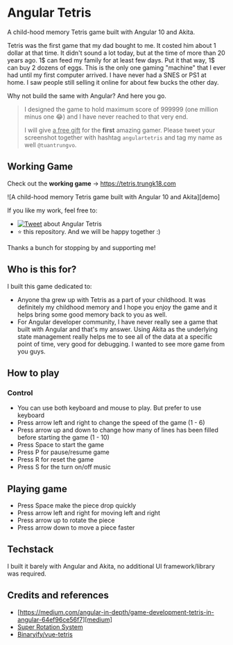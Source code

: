 # Angular Tetris

A child-hood memory Tetris game built with Angular 10 and Akita.

Tetris was the first game that my dad bought to me. It costed him about 1 dollar at that time. It didn't sound a lot today, but at the time of more than 20 years ago. 1$ can feed my family for at least few days. Put it that way, 1$ can buy 2 dozens of eggs. This is the only one gaming "machine" that I ever had until my first computer arrived. I have never had a SNES or PS1 at home. I saw people still selling it online for about few bucks the other day.

Why not build the same with Angular? And here you go.

> I designed the game to hold maximum score of 999999 (one million minus one 😂) and I have never reached to that very end.
>
> I will give <u>a free gift</u> for the **first** amazing gamer. Please tweet your screenshot together with hashtag `angulartetris` and tag my name as well `@tuantrungvo`.

## Working Game

Check out the **working game** -> https://tetris.trungk18.com

![A child-hood memory Tetris game built with Angular 10 and Akita][demo]

If you like my work, feel free to:

- [![Tweet](https://img.shields.io/twitter/url/http/shields.io.svg?style=social)][tweet] about Angular Tetris
- :star: this repository. And we will be happy together :)

Thanks a bunch for stopping by and supporting me!

[tweet]: https://twitter.com/intent/tweet?url=https%3A%2F%2Fgithub.com%2Ftrungk18%2Fangular-tetris&text=Awesome%20Tetris%20game%20built%20with%20Angular%2010%20and%20Akita%2C%20can%20you%20get%20999999%20points%3F&hashtags=angular,angulartetris,akita,typescript

## Who is this for?

I built this game dedicated to:

- Anyone tha grew up with Tetris as a part of your childhood. It was definitely my childhood memory and I hope you enjoy the game and it helps bring some good memory back to you as well.
- For Angular developer community, I have never really see a game that built with Angular and that's my answer. Using Akita as the underlying state management really helps me to see all of the data at a specific point of time, very good for debugging. I wanted to see more game from you guys.

## How to play

### Control

- You can use both keyboard and mouse to play. But prefer to use keyboard
- Press arrow left and right to change the speed of the game (1 - 6)
- Press arrow up and down to change how many of lines has been filled before starting the game (1 - 10)
- Press Space to start the game
- Press P for pause/resume game
- Press R for reset the game
- Press S for the turn on/off music

## Playing game

- Press Space make the piece drop quickly
- Press arrow left and right for moving left and right
- Press arrow up to rotate the piece
- Press arrow down to move a piece faster

## Techstack

I built it barely with Angular and Akita, no additional UI framework/library was required.

## Credits and references

- [https://medium.com/angular-in-depth/game-development-tetris-in-angular-64ef96ce56f7][medium]
- [Super Rotation System][srs]
- [Binaryify/vue-tetris][vue]

[medium]: https://medium.com/angular-in-depth/game-development-tetris-in-angular-64ef96ce56f7
[srs]: https://tetris.fandom.com/wiki/SRS
[vue]: https://github.com/Binaryify/vue-tetris
